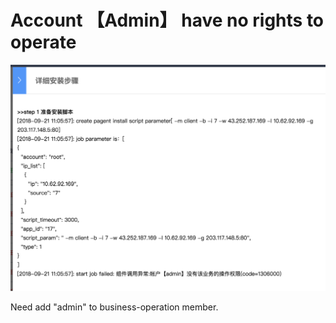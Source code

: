 # Account 【Admin】 have no rights to operate

![Admin error](../../.gitbook/assets/screen-shot-2018-09-21-at-11.06.01.png)

Need add "admin" to business-operation member.

